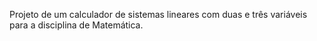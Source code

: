 Projeto de um calculador de sistemas lineares com duas e três variáveis para a disciplina de Matemática.
